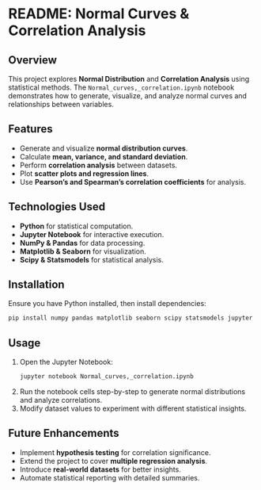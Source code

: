 # README: Normal Curves & Correlation Analysis

## Overview
This project explores **Normal Distribution** and **Correlation Analysis** using statistical methods. The `Normal_curves,_correlation.ipynb` notebook demonstrates how to generate, visualize, and analyze normal curves and relationships between variables.

## Features
- Generate and visualize **normal distribution curves**.
- Calculate **mean, variance, and standard deviation**.
- Perform **correlation analysis** between datasets.
- Plot **scatter plots and regression lines**.
- Use **Pearson’s and Spearman’s correlation coefficients** for analysis.

## Technologies Used
- **Python** for statistical computation.
- **Jupyter Notebook** for interactive execution.
- **NumPy & Pandas** for data processing.
- **Matplotlib & Seaborn** for visualization.
- **Scipy & Statsmodels** for statistical analysis.

## Installation
Ensure you have Python installed, then install dependencies:

```bash
pip install numpy pandas matplotlib seaborn scipy statsmodels jupyter
```

## Usage
1. Open the Jupyter Notebook:
   ```bash
   jupyter notebook Normal_curves,_correlation.ipynb
   ```
2. Run the notebook cells step-by-step to generate normal distributions and analyze correlations.
3. Modify dataset values to experiment with different statistical insights.

## Future Enhancements
- Implement **hypothesis testing** for correlation significance.
- Extend the project to cover **multiple regression analysis**.
- Introduce **real-world datasets** for better insights.
- Automate statistical reporting with detailed summaries.
